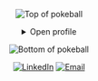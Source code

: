 <div align="center">

![Top of pokeball](https://user-images.githubusercontent.com/44261381/209363264-ac854d3c-2cc2-44c4-928e-8a08d1013f46.png)

<details>
<summary>Open profile</summary>

<br>
<div align="center">
  <img height="200" alt="Profile" src="https://user-images.githubusercontent.com/44261381/209237088-3bbb1512-7486-4c36-afd8-bb60077d067b.png">
  
  [![Typing SVG](https://readme-typing-svg.demolab.com?font=VT323&size=35&duration=3500&pause=300&color=A89568&center=true&vCenter=true&width=500&lines=Hey%2C+I'm+Zeyad+Eldesouki;Mobile+App+Developer+With+Flutter;Building+amazing+cross+platform+apps;Welcome+to+my+profile!;)](https://git.io/typing-svg)
</div>

<details>
<summary>About me</summary>
<br>
<img src="https://readme-typing-svg.demolab.com?font=VT323&size=35&duration=3000&pause=1000&color=A89568&center=true&vCenter=true&width=500&lines=City%3A;Damietta%2C+Egypt;Languages%3A;Arabic%2C+English;Job+Title%3A;Flutter+Developer;Specialization%3A;Building+cross+platform+applications;Education%3A;Bachelor+of+Computer+Science%2C;Damietta+University;Birthday%3A;3rd+of+March+2002" alt="Typing SVG">
</details>

<details>
<summary>Tools & Technologies</summary>
<div>
  <p style="display: inline-block;" align="center">
    <kbd>
      <kbd>Programming Languages</kbd>
      <br>
      <br>
      <img width="30px" src="https://cdn.jsdelivr.net/gh/devicons/devicon/icons/dart/dart-original.svg" /> 
      <img width="30px" src="https://cdn.jsdelivr.net/gh/devicons/devicon/icons/flutter/flutter-original.svg" /> 
      <img width="30px" src="https://cdn.jsdelivr.net/gh/devicons/devicon/icons/javascript/javascript-original.svg" /> 
      <img width="30px" src="https://cdn.jsdelivr.net/gh/devicons/devicon/icons/python/python-original.svg" /> 
    </kbd>
    <kbd>
      <kbd>Mobile Development</kbd>
      <br>
      <br>
      <img width="30px" src="https://cdn.jsdelivr.net/gh/devicons/devicon/icons/flutter/flutter-original.svg" />
      <img width="30px" src="https://cdn.jsdelivr.net/gh/devicons/devicon/icons/dart/dart-original.svg" />
    </kbd>
    <kbd>
      <kbd>Back-end & APIs</kbd>
      <br>
      <br>
      <img width="30px" src="https://cdn.jsdelivr.net/gh/devicons/devicon/icons/nodejs/nodejs-original.svg" />
      <img width="30px" src="https://cdn.jsdelivr.net/gh/devicons/devicon/icons/firebase/firebase-plain.svg" />
      <img width="30px" src="https://www.vectorlogo.zone/logos/getpostman/getpostman-icon.svg" />
    </kbd>
    <kbd>
      <kbd>Database</kbd>
      <br>
      <br>
      <img width="30px" src="https://www.vectorlogo.zone/logos/firebase/firebase-icon.svg" />
      <img width="30px" src="https://cdn.jsdelivr.net/gh/devicons/devicon/icons/postgresql/postgresql-original.svg" />
    </kbd>
    <kbd>
      <kbd>IDEs & Editors</kbd>
      <br>
      <br>
      <img width="30px" src="https://cdn.jsdelivr.net/gh/devicons/devicon/icons/vscode/vscode-original.svg" />
      <img width="30px" src="https://cdn.jsdelivr.net/gh/devicons/devicon/icons/androidstudio/androidstudio-original.svg" />
      <img width="30px" src="https://cdn.jsdelivr.net/gh/devicons/devicon/icons/pycharm/pycharm-original.svg" />
    </kbd>
  </p>
</div>
</details>

<details>
  <summary>Quote</summary>
  <br>
  <blockquote>
    "In Flutter, every widget is a building block, and every bug is a lesson<br> 
    If you don't know the answer, you'll figure it out because that's what developers do<br>
    Embrace the challenges, learn from the errors, and keep building beautiful apps."
    <br><strong>– Inspired by the Flutter mindset –</strong>
  </blockquote>
</details>

<details>
<summary>What can I do for you?</summary>
<table style="border: none">
  <tr>
  <td width="50%" valign="top">


## Let's Work Together!

If you have any questions about Flutter development, need help with clean and maintainable code, feel free to <a href="mailto:zeyadeldesouki@gmail.com">contact me by email</a>.

  </td>
  <td width="50%" valign="top">

## It's not perfect, isn't it?

**<img alt="Feedback" src="https://img.shields.io/badge/Ask%20me-anything-1abc9c.svg">**

<blockquote>"I think it's very important to have a feedback loop, where you're constantly thinking about what you've done and how you could be doing it better."
<br><strong>– Elon Musk –</strong></blockquote>

  </td>
  </tr>
</table>
</details>

</details>

![Bottom of pokeball](https://user-images.githubusercontent.com/44261381/209363271-905d2a5e-8a18-44c0-a450-45dddd4d5036.png)

</div>

<div align=center>
  <a href="https://www.linkedin.com/in/zeyadeldesouki/"><img src="https://img.shields.io/static/v1?style=for-the-badge&message=LinkedIn&color=0A66C2&logo=LinkedIn&logoColor=FFFFFF&label=" alt="LinkedIn" /></a>
  <a href="mailto:zeyadeldesouki@gmail.com"><img alt="Email" src="https://img.shields.io/static/v1?style=for-the-badge&message=Gmail&color=EA4335&logo=Gmail&logoColor=FFFFFF&label=" /></a>
</div>
